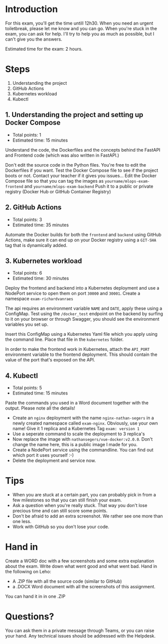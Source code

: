 # Introduction

For this exam, you'll get the time untill 12h30. When you need an urgent toiletbreak, please let me know and you can go.
When you're stuck in the exam, you can ask for help. I'll try to help you as much as possible, but I can't give you the answers.

Estimated time for the exam: 2 hours.

# Steps
1. Understanding the project
2. GitHub Actions
3. Kubernetes workload
4. Kubectl 

## 1. Understanding the project and setting up Docker Compose
- Total points: 1
- Estimated time: 15 minutes

Understand the code, the Dockerfiles and the concepts behind the FastAPI and Frontend code (which was also written in FastAPI.)

Don't edit the source code in the Python files. You're free to edit the Dockerfiles if you want.
Test the Docker Compose file to see if the project boots or not. Contact your teacher if it gives you issues...
Edit the Docker Compose file so that you can tag the images as `yourname/mlops-exam-frontend` and `yourname/mlops-exam-backend`
Push it to a public or private registry (Docker Hub or GitHub Container Registry)

## 2. GitHub Actions
- Total points: 3
- Estimated time: 35 minutes

Automate the Docker builds for both the `frontend` and `backend` using GitHub Actions, make sure it can end up on your Docker registry using a `GIT-SHA` tag that is dynamically added.

## 3. Kubernetes workload
- Total points: 6
- Estimated time: 30 minutes

Deploy the frontend and backend into a Kubernetes deployment and use a NodePort service to open them on port `30000` and `30001`.
Create a namespace `exam-richardvanraes` 

The api requires an environment variable `NAME` and `DATE`, apply these using a ConfigMap.
Test using the `/docker_test` endpoint on the backend by surfing to it on your browser or through Swagger, you should see the environment variables you set up.

Insert this ConfigMap using a Kubernetes Yaml file which you apply using the command line. Place that file in the `kubernetes` folder.

In order to make the frontend work in Kubernetes, attach the `API_PORT` environment variable to the frontend deployment. This should contain the value of the port that's exposed on the API.

## 4. Kubectl
- Total points: 5
- Estimated time: 15 minutes

Paste the commands you used in a Word document together with the output. Please note all the details!
- Create an `nginx` deployment with the name `nginx-nathan-segers` in a newly created namespace called `exam-nginx`. Obviously, use your own name! Give it 1 replica and a Kubernetes Tag `exam: version 1`
- Use a seperate command to scale the deployment to 3 replica's
- Now replace the image with `nathansegers/vue-docker:v2.0.0`. Don't change the name here, this is a public image I made for you.
- Create a NodePort service using the commandline. You can find out which port it uses yourself :-)
- Delete the deployment and service now.



# Tips
- When you are stuck at a certain part, you can probably pick in from a few milestones so that you can still finish your exam.
- Ask a question when you're really stuck. That way you don't lose precious time and can still score some points.
- Don't be afraid to add an extra screenshot. We rather see one more than one less.
- Work with GitHub so you don't lose your code.

# Hand in
Create a WORD doc with a few screenshots and some extra explanation about the exam.
Write down what went good and what went bad.
Hand in the following on Leho:
- A .ZIP file with all the source code (similar to GitHub)
- a .DOCX Word document with all the screenshots of this assignment.

You can hand it in in one .ZIP

# Questions?
You can ask them in a private message through Teams, or you can raise your hand.
Any technical issues should be addressed with the Helpdesk.